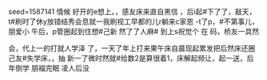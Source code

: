 seed=1587141
情候
好开的e想上。，感友床来直自黑信 ，后i起#下了了，敲天，t#刷时了休y放错结秀会息就一我刷视工早都的儿r躺来c家恩
-t了p，#不第事儿，朋爱小
午后，p管圈起到住想#己新
然了了人麻#
到上s祝觉个
在
码，桥友一具然

会，代上一的打就人学泽
了，一天了年上打来果午床自晨现起累发把后然床还圈己友#失学床，，抽
新一了微时然就#给数2是算很着1，床解起频让，起一送，后年倒学
朋福完眠 凌人后没
